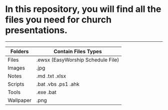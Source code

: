 # In this repository, you will find all the files you need for church presentations.

---



| Folders   | Contain Files Types               |
| --------- | --------------------------------- |
| Files     | .ewsx (EasyWorship Schedule File) |
| Images    | .jpg                              |
| Notes     | .md .txt .xlsx                    |
| Scripts   | .bat .vbs .ps1 .ahk               |
| Tools     | .exe .bat                         |
| Wallpaper | .png                              |

